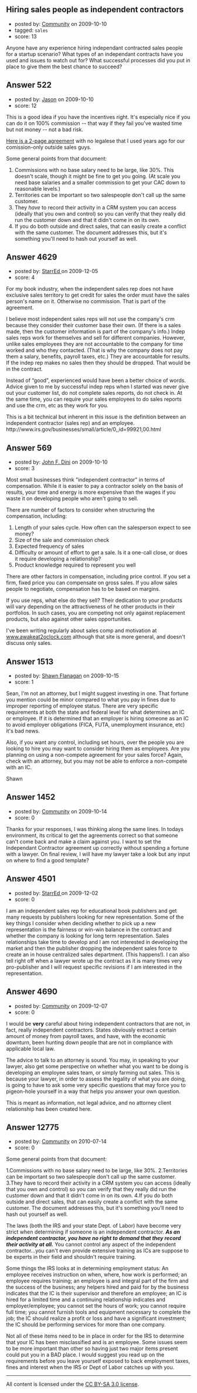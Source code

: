 ## Hiring sales people as independent contractors

- posted by: [Community](https://stackexchange.com/users/-1/-1-community) on 2009-10-10
- tagged: `sales`
- score: 13

Anyone have any experience hiring independant contracted sales people for a startup scenario? What types of an independant contracts have you used and issues to watch out for? What successful processes did you put in place to give them the best chance to succeed? 


## Answer 522

- posted by: [Jason](https://stackexchange.com/users/-1/2-jason) on 2009-10-10
- score: 12

<p>This is a good idea if you have the incentives right.  It's especially nice if you can do it on 100% commission -- that way if they fail you've wasted time but not money -- not a bad risk.</p>

<p><a href="http://tinyurl.com/yjr6rgn" rel="nofollow">Here is a 2-page agreement</a> with no legalese that I used years ago for our comission-only outside sales guys.</p>

<p>Some general points from that document:</p>

<ol>
<li>Commissions with no base salary need to be large, like 30%.  This doesn't scale, though it might be fine to get you going.  (At scale you need base salaries and a smaller commission to get your CAC down to reasonable levels.)</li>
<li>Territories can be important so two salespeople don't call up the same customer.</li>
<li>They <em>have</em> to record their activity in a CRM system you can access (ideally that you own and control) so you can verify that they really did run the customer down and that it didn't come in on its own.</li>
<li>If you do both outside and direct sales, that can easily create a conflict with the same customer.  The document addresses this, but it's something you'll need to hash out yourself as well.</li>
</ol>



## Answer 4629

- posted by: [StarrEd ](https://stackexchange.com/users/-1/1729-starred) on 2009-12-05
- score: 4

<p>For my book industry, when the independent sales rep does not have exclusive sales territory to get credit for sales the order must have the sales person's name on it. Otherwise no commission. That is part of the agreement. </p>

<p>I believe most independent sales reps will not use the company's crm because they consider their customer base their own. (If there is a sales made, then the customer information is part of the company's info.) Indep sales reps work for themselves and sell for different companies. However, unlike sales employees they are not accountable to the company for time worked and who they contacted. (That is why the company does not pay them a salary, benefits, payroll taxes, etc.) They are accountable for results. If the indep rep makes no sales then they should be dropped. That would be in the contract.</p>

<p>Instead of “good”, experienced would have been a better choice of words. Advice given to me by successful indep reps when I started was never give out your customer list, do not complete sales reports, do not check in. At the same time, you can require your sales employees to do sales reports and use the crm, etc as they work for you.</p>

<p>This is a bit technical but inherent in this issue is the definition between an independent contractor (sales rep) and an employee.  http://www.irs.gov/businesses/small/article/0,,id=99921,00.html</p>



## Answer 569

- posted by: [John F. Dini](https://stackexchange.com/users/-1/353-john-f-dini) on 2009-10-10
- score: 3

<p>Most small businesses think "independent contractor" in terms of compensation. While it is easier to pay a contractor solely on the basis of results, your time and energy is more expensive than the wages if you waste it on developing people who aren't going to sell.</p>

<p>There are  number of factors to consider when structuring the compensation, including:</p>

<ol>
<li>Length of your sales cycle. How often can the salesperson expect to see money?</li>
<li>Size of the sale and commission check</li>
<li>Expected frequency of sales</li>
<li>Difficulty or amount of effort to get a sale. Is it a one-call close, or does it require developing a relationship?</li>
<li>Product knowledge required to represent you well</li>
</ol>

<p>There are other factors in compensation, including price control. If you set a firm, fixed price you can compensate on gross sales. If you allow sales people to negotiate, compensation has to be based on margins.</p>

<p>If you use reps, what else do they sell? Their dedication to your products will vary depending on the attractiveness of he other products in their portfolios. In such cases, you are competing not only against replacement products, but also against other sales opportunities.</p>

<p>I've been writing regularly about sales comp and motivation at <a href="http://www.awakeat2oclock.com" rel="nofollow">www.awakeat2oclock.com</a> although that site is more general, and doesn't discuss only sales.</p>



## Answer 1513

- posted by: [Shawn Flanagan](https://stackexchange.com/users/-1/402-shawn-flanagan) on 2009-10-15
- score: 1

Sean,
I'm not an attorney, but I might suggest investing in one. That fortune you mention could be minor compared to what you pay in fines due to improper reporting of employee status. There are very specific requirements at both the state and federal level for what determines an IC or employee. If it is determined that an employer is hiring someone as an IC to avoid employer obligations (FICA, FUTA, unemployment insurance, etc) it's bad news.

Also, if you want any control, including set hours, over the people you are looking to hire you may want to consider hiring them as employees. Are you planning on using a non-compete agreement for your sales force? Again, check with an attorney, but you may not be able to enforce a non-compete with an IC.

Shawn


## Answer 1452

- posted by: [Community](https://stackexchange.com/users/-1/-1-community) on 2009-10-14
- score: 0

Thanks for your responses, I was thinking along the same lines. In todays environment, its critical to get the agreements correct so that someone can't come back and make a claim against you. I want to set the Independant Contractor agreement up correctly without spending a fortune with a lawyer. On final review, I will have my lawyer take a look but any input on where to find a good template? 



## Answer 4501

- posted by: [StarrEd ](https://stackexchange.com/users/-1/1729-starred) on 2009-12-02
- score: 0

I am an independent sales rep for educational book publishers and get many requests by publishers looking for new representation.  Some of the key things I consider when deciding whether to pick up a new representation is the fairness or win-win balance in the contract and whether the company is looking for long term representation.  Sales relationships take time to develop and I am not interested in developing the market and then the publisher dropping the independent sales force to create an in house centralized sales department. (This happens!).  I can also tell right off when a lawyer wrote up the contract as it is many times very pro-publisher and I will request specific revisions if I am interested in the representation.


## Answer 4690

- posted by: [Community](https://stackexchange.com/users/-1/-1-community) on 2009-12-07
- score: 0

I would be **very** careful about hiring independent contractors that are not, in fact, really independent contractors. States obviously extract a certain amount of money from payroll taxes, and have, with the economic downturn, been hunting down people that are not in compliance with applicable local law. 

The advice to talk to an attorney is sound. You may, in speaking to your lawyer, also get some perspective on whether what you want to be doing is developing an employee sales team, or simply farming out sales. This is because your lawyer, in order to assess the legality of what you are doing, is going to have to ask some very specific questions that may force you to pigeon-hole yourself in a way that helps you answer your own question.

This is meant as information, not legal advice, and no attorney client relationship has been created here.


## Answer 12775

- posted by: [Community](https://stackexchange.com/users/-1/-1-community) on 2010-07-14
- score: 0

Some general points from that document:

1.Commissions with no base salary need to be large, like 30%.
2.Territories can be important so two salespeople don't call up the same customer.
3.They have to record their activity in a CRM system you can access (ideally that you own and control) so you can verify that they really did run the customer down and that it didn't come in on its own.
4.If you do both outside and direct sales, that can easily create a conflict with the same customer. The document addresses this, but it's something you'll need to hash out yourself as well.

The laws (both the IRS and your state Dept. of Labor) have become very strict when determining if someone is an independent contractor. ***As an independent contractor, you have no right to demand that they record their activity at all.*** You cannot control any aspect of the independent contractor...you can't even provide extensive training as ICs are suppose to be experts in their field and shouldn't require training. 

Some things the IRS looks at in determining employment status: An employee receives instruction on when, where, how work is performed; an employee requires training; an employee is and integral part of the firm and the success of the business; any helpers hired and paid for by the business indicates that the IC is their supervisor and therefore an employee; an IC is hired for a limited time and a continuing relationship indicates and employer/employee; you cannot set the hours of work; you cannot require full time; you cannot furnish tools and equipment necessary to complete the job; the IC should realize a profit or loss and have a significant investment; the IC should be performing services for more than one company.

Not all of these items need to be in place in order for the IRS to determine that your IC has been misclassified and is an employee. Some issues seem to be more important than other so having just two major items present could put you in a BAD place. I would suggest you read up on the requirements before you leave yourself exposed to back employment taxes, fines and interest when the IRS or Dept of Labor catches up with you.



---

All content is licensed under the [CC BY-SA 3.0 license](https://creativecommons.org/licenses/by-sa/3.0/).
